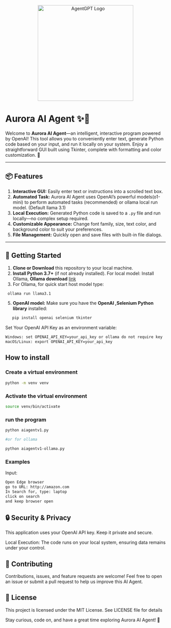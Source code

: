 <p align="center">
  <img src="https://raw.githubusercontent.com/reworkd/AgentGPT/main/next/public/banner.png" height="300" alt="AgentGPT Logo"/>
</p>

# Aurora AI Agent ✨🤖

Welcome to **Aurora AI Agent**—an intelligent, interactive program powered by OpenAI! This tool allows you to conveniently enter text, generate Python code based on your input, and run it locally on your system. Enjoy a straightforward GUI built using Tkinter, complete with formatting and color customization. 🌈

---

## 📦 Features
1. **Interactive GUI:** Easily enter text or instructions into a scrolled text box.
2. **Automated Task:** Aurora AI Agent uses OpenAI’s powerful models(o1-mini) to perform automated tasks (recommended) or ollama local run model.  (Default llama 3.1)
3. **Local Execution:** Generated Python code is saved to a `.py` file and run locally—no complex setup required.
4. **Customizable Appearance:** Change font family, size, text color, and background color to suit your preferences.
5. **File Management:** Quickly open and save files with built-in file dialogs.

---

## 🚀 Getting Started

1. **Clone or Download** this repository to your local machine.
2. **Install Python 3.7+** (if not already installed).  For local model: Install Ollama, **Ollama download** [link](https://ollama.com/download/windows)
3. For Ollama, for quick start host model type:
```bash
 ollama run llama3.1
```
5. **OpenAI model:** Make sure you have the **OpenAI ,Selenium Python library** installed:

```bash
   pip install openai selenium tkinter 
```

Set Your OpenAI API Key as an environment variable:
```bash
Windows: set OPENAI_API_KEY=your_api_key or ollama do not require key
macOS/Linux: export OPENAI_API_KEY=your_api_key
```

## How to install
### Create a virtual environment
```bash
python -m venv venv
```

### Activate the virtual environment
```bash
source venv/bin/activate
```

### run the program
```bash
python aiagentv1.py

#or for ollama

python aiagentv1-ollama.py

```

### Examples
Input:
```bash
Open Edge browser
go to URL: http://amazon.com
In Search for, type: laptop
click on search
and keep browser open
```

##  🔒 Security & Privacy

This application uses your OpenAI API key. Keep it private and secure.

Local Execution: The code runs on your local system, ensuring data remains under your control.

##  🤝 Contributing

Contributions, issues, and feature requests are welcome! Feel free to open an issue or submit a pull request to help us improve this AI Agent.

##  📄 License

This project is licensed under the MIT License. See LICENSE file for details

Stay curious, code on, and have a great time exploring Aurora AI Agent! 🎉
